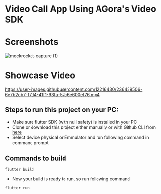 # Video Call App Using AGora's Video SDK

# Screenshots

![mockrocket-capture (1)](https://user-images.githubusercontent.com/12216430/236439386-944b5a72-b7c0-411c-8f5f-d9b82a24d66e.png)



# Showcase Video


https://user-images.githubusercontent.com/12216430/236439506-6e7b2cb7-f7d4-41f1-93fa-57c6e600ef76.mp4





## Steps to run this project on your PC:
- Make sure flutter SDK (with null safety) is installed in your PC
- Clone or download this project either manually or with Github CLI from [here](https://github.com/MSatyam-Mishra/videocall_app_agora_api.git)
- Select device physical or Emmulator and run following command in command prompt

## Commands to build

`
flutter build
`

- Now your build is ready to run, so run following command

`
flutter run
`

